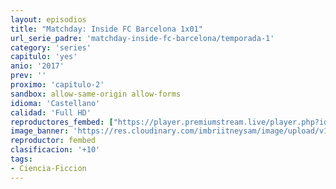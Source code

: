 ```yaml
---
layout: episodios
title: "Matchday: Inside FC Barcelona 1x01"
url_serie_padre: 'matchday-inside-fc-barcelona/temporada-1'
category: 'series'
capitulo: 'yes'
anio: '2017'
prev: ''
proximo: 'capitulo-2'
sandbox: allow-same-origin allow-forms
idioma: 'Castellano'
calidad: 'Full HD'
reproductores_fembed: ["https://player.premiumstream.live/player.php?id=NTIy&sub=https://sub.cuevana2.io/vtt-sub/sub7/Matchday-Inside.FC.Barcelona.S01E01.vtt","Castellano","https://feurl.com/v/1w32kujn34j4212","Castellano","https://gdriveplayer.co/embed2.php?link=7YybciEUxgA87flvqmtYXAMW%252BIhS2sGm6NgybpEAJfO%252FOW6tqbGRbuP%252FF8Axuks1hmJCmS9Fi6QzuKmklF%252FBp6O%252Bu0wOReOyqqwzUja91N2O4SGs87jzARDYYjPfKpOShKouKT1ixn4q49iqX7dzwzS1qA0ejjAy504JV4I6Hu6pMEMLbLy5e127fHvjNZ6CHAo2am9VJTgKTvUYevt0rx","Castellano"]
image_banner: 'https://res.cloudinary.com/imbriitneysam/image/upload/v1546556402/gods-banner-min.jpg'
reproductor: fembed
clasificacion: '+10'
tags:
- Ciencia-Ficcion
---
```












